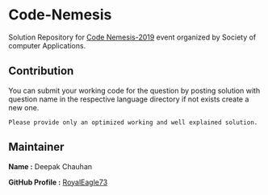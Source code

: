 # Code-Nemesis
Solution Repository for [Code Nemesis-2019](https://www.hackerearth.com/challenges/college/Code-Nemesis/) event organized by Society of computer Applications.


## Contribution
You can submit your working code for the question by posting solution with question name in the respective language directory if not exists create a new one.

`Please provide only an optimized working and well explained solution.`

## Maintainer
**Name :** Deepak Chauhan


**GitHub Profile :** [RoyalEagle73](https://Github.com/Royaleagle73)
